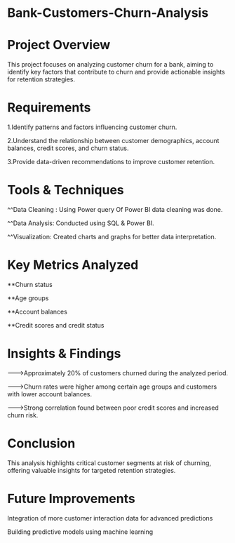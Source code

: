 # Bank-Customers-Churn-Analysis
# Project Overview
This project focuses on analyzing customer churn for a bank, aiming to identify key factors that contribute to churn and provide actionable insights for retention strategies.

# Requirements
1.Identify patterns and factors influencing customer churn.

2.Understand the relationship between customer demographics, account balances, credit scores, and churn status.

3.Provide data-driven recommendations to improve customer retention. 
# Tools & Techniques
^^Data Cleaning : Using Power query Of Power BI data cleaning was done.

^^Data Analysis: Conducted using SQL & Power BI.

^^Visualization: Created charts and graphs for better data interpretation.
# Key Metrics Analyzed
**Churn status

**Age groups

**Account balances

**Credit scores and credit status
# Insights & Findings
--->Approximately 20% of customers churned during the analyzed period.

--->Churn rates were higher among certain age groups and customers with lower account balances.

--->Strong correlation found between poor credit scores and increased churn risk.
# Conclusion
This analysis highlights critical customer segments at risk of churning, offering valuable insights for targeted retention strategies.

# Future Improvements
Integration of more customer interaction data for advanced predictions

Building predictive models using machine learning
